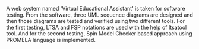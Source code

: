 A web system named 'Virtual Educational Assistant' is taken for software testing. From the software, three UML sequence diagrams are designed and then those diagrams are tested and verified using two different tools. 
For the first testing, LTSA and FSP notations are used with the help of Itsatool tool. 
And for the second testing, Spin Model Checker based approach using PROMELA language is implemented.     
